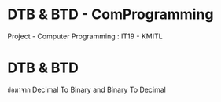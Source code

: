 # DTB & BTD - ComProgramming
Project - Computer Programming : IT19 - KMITL 

# DTB & BTD
ย่อมาจาก Decimal To Binary and Binary To Decimal

